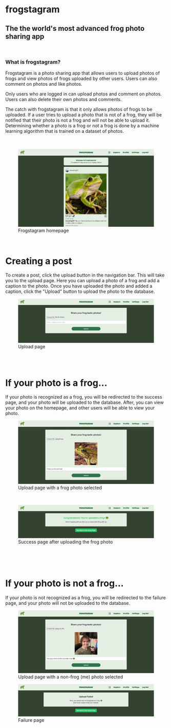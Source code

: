 # **frogstagram**

## **The the world's most advanced frog photo sharing app**

<br/>

### **What is frogstagram?**

Frogstagram is a photo sharing app that allows users to upload photos of frogs and view photos of frogs uploaded by other users. Users can also comment on photos and like photos.

Only users who are logged in can upload photos and comment on photos. Users can also delete their own photos and comments.

The catch with frogstagram is that it only allows photos of frogs to be uploaded. If a user tries to upload a photo that is not of a frog, they will be notified that their photo is not a frog and will not be able to upload it. Determining whether a photo is a frog or not a frog is done by a machine learning algorithm that is trained on a dataset of photos.
<br/>
<br/>
<br/>

<!-- Access image from /docs-and-readme/img/Frogstagram1.JPG -->

<figure>
  <img src="./docs-and-readme/img/Frogstagram1.JPG" alt="Homepage of Frogstagram">
  <figcaption>Frogstagram homepage</figcaption>
</figure>
<br/>

# Creating a post

To create a post, click the upload button in the navigation bar. This will take you to the upload page. Here you can upload a photo of a frog and add a caption to the photo. Once you have uploaded the photo and added a caption, click the "Upload" button to upload the photo to the database.

<figure>
  <img src="./docs-and-readme/img/FrogstagramUpload.JPG" alt="Create post page">
  <figcaption>Upload page</figcaption>
</figure>
<br/>
<br/>

# If your photo is a frog...

If your photo is recognized as a frog, you will be redirected to the success page, and your photo will be uploaded to the database. After, you can view your photo on the homepage, and other users will be able to view your photo.

<figure>
    <img src="./docs-and-readme/img/FrogstagramUploadPt2.JPG" alt="Failure page">
    <figcaption>Upload page with a frog photo selected</figcaption>
</figure>
<br/>

<figure>
  <img src="./docs-and-readme/img/FrogstagramUploadSuccess.JPG" alt="Success page">
  <figcaption>Success page after uploading the frog photo</figcaption>
</figure>
<br/>
<br/>
<br/>

# If your photo is not a frog...

If your photo is not recognized as a frog, you will be redirected to the failure page, and your photo will not be uploaded to the database.
<br/>

<figure>
    <img src="./docs-and-readme/img/FrogstagramUploadPt3.JPG" alt="Failure page">
    <figcaption>Upload page with a non-frog (me) photo selected</figcaption>
</figure>

<figure>
  <img src="./docs-and-readme/img/FrogstagramUploadFailure.JPG" alt="Failure page">
  <figcaption>Failure page</figcaption>
</figure>
